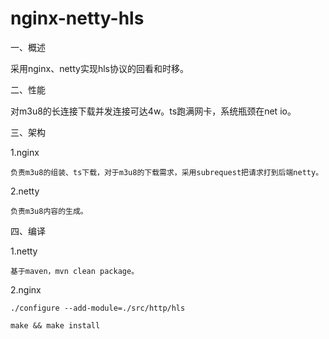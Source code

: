 # nginx-netty-hls
一、概述

采用nginx、netty实现hls协议的回看和时移。

二、性能

对m3u8的长连接下载并发连接可达4w。ts跑满网卡，系统瓶颈在net io。

三、架构

1.nginx

    负责m3u8的组装、ts下载，对于m3u8的下载需求，采用subrequest把请求打到后端netty。

2.netty

    负责m3u8内容的生成。
    
四、编译

1.netty

    基于maven，mvn clean package。

2.nginx

    ./configure --add-module=./src/http/hls 
    
    make && make install
	
	
